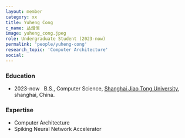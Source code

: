 ```yaml
---
layout: member
category: xx
title: Yuheng Cong
c_name: 丛煜恒
image: yuheng_cong.jpeg
role: Undergraduate Student (2023-now)
permalink: 'people/yuheng-cong'
research_topic: 'Computer Architecture'
social:
---
```


### <i class="fas fa-graduation-cap"></i> Education
- 2023-now &nbsp; B.S., Computer Science, [Shanghai Jiao Tong University](https://www.seiee.sjtu.edu.cn/), shanghai, China.

### Expertise
- Computer Architecture
- Spiking Neural Network Accelerator
